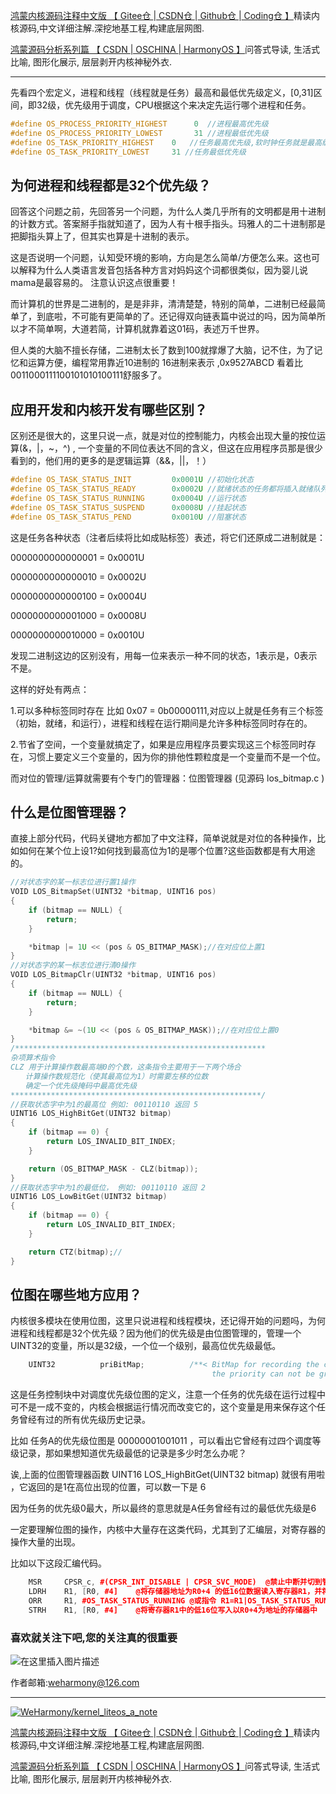 [鸿蒙内核源码注释中文版 【 Gitee仓 ](https://gitee.com/weharmony/kernel_liteos_a_note)|[ CSDN仓 ](https://codechina.csdn.net/kuangyufei/kernel_liteos_a_note)|[ Github仓 ](https://github.com/kuangyufei/kernel_liteos_a_note)|[ Coding仓 】](https://weharmony.coding.net/public/harmony/kernel_liteos_a_note/git/files)精读内核源码,中文详细注解.深挖地基工程,构建底层网图.

[鸿蒙源码分析系列篇 【 CSDN ](https://blog.csdn.net/kuangyufei/article/details/108727970)[| OSCHINA ](https://my.oschina.net/u/3751245/blog/4626852)[| HarmonyOS 】](https://weharmony.github.io/)问答式导读, 生活式比喻, 图形化展示, 层层剥开内核神秘外衣.

---

先看四个宏定义，进程和线程（线程就是任务）最高和最低优先级定义，\[0,31\]区间，即32级，优先级用于调度，CPU根据这个来决定先运行哪个进程和任务。

```cpp
#define OS_PROCESS_PRIORITY_HIGHEST      0	//进程最高优先级
#define OS_PROCESS_PRIORITY_LOWEST       31 //进程最低优先级
#define OS_TASK_PRIORITY_HIGHEST    0	//任务最高优先级,软时钟任务就是最高级任务,见于 OsSwtmrTaskCreate
#define OS_TASK_PRIORITY_LOWEST     31 //任务最低优先级
```

## 为何进程和线程都是32个优先级？

回答这个问题之前，先回答另一个问题，为什么人类几乎所有的文明都是用十进制的计数方式。答案掰手指就知道了，因为人有十根手指头。玛雅人的二十进制那是把脚指头算上了，但其实也算是十进制的表示。

这是否说明一个问题，认知受环境的影响，方向是怎么简单/方便怎么来。这也可以解释为什么人类语言发音包括各种方言对妈妈这个词都很类似，因为婴儿说mama是最容易的。 注意认识这点很重要！

而计算机的世界是二进制的，是是非非，清清楚楚，特别的简单，二进制已经最简单了，到底啦，不可能有更简单的了。还记得双向链表篇中说过的吗，因为简单所以才不简单啊，大道若简，计算机就靠着这01码，表述万千世界。

但人类的大脑不擅长存储，二进制太长了数到100就撑爆了大脑，记不住，为了记忆和运算方便，编程常用靠近10进制的 16进制来表示 ,0x9527ABCD 看着比 0011000111100101010100111舒服多了。

## 应用开发和内核开发有哪些区别？

区别还是很大的，这里只说一点，就是对位的控制能力，内核会出现大量的按位运算(&，|，~，^) , 一个变量的不同位表达不同的含义，但这在应用程序员那是很少看到的，他们用的更多的是逻辑运算（&&，||，！）

```cpp
#define OS_TASK_STATUS_INIT         0x0001U //初始化状态
#define OS_TASK_STATUS_READY        0x0002U //就绪状态的任务都将插入就绪队列
#define OS_TASK_STATUS_RUNNING      0x0004U //运行状态
#define OS_TASK_STATUS_SUSPEND      0x0008U //挂起状态
#define OS_TASK_STATUS_PEND         0x0010U //阻塞状态
```

这是任务各种状态（注者后续将比如成贴标签）表述，将它们还原成二进制就是：

0000000000000001 = 0x0001U

0000000000000010 = 0x0002U

0000000000000100 = 0x0004U

0000000000001000 = 0x0008U

0000000000010000 = 0x0010U

发现二进制这边的区别没有，用每一位来表示一种不同的状态，1表示是，0表示不是。

这样的好处有两点：

1.可以多种标签同时存在 比如 0x07 = 0b00000111,对应以上就是任务有三个标签（初始，就绪，和运行），进程和线程在运行期间是允许多种标签同时存在的。

2.节省了空间，一个变量就搞定了，如果是应用程序员要实现这三个标签同时存在，习惯上要定义三个变量的，因为你的排他性颗粒度是一个变量而不是一个位。

而对位的管理/运算就需要有个专门的管理器：位图管理器 (见源码 los_bitmap.c )

## 什么是位图管理器？

直接上部分代码，代码关键地方都加了中文注释，简单说就是对位的各种操作，比如如何在某个位上设1?如何找到最高位为1的是哪个位置?这些函数都是有大用途的。

```cpp
//对状态字的某一标志位进行置1操作
VOID LOS_BitmapSet(UINT32 *bitmap, UINT16 pos)
{
    if (bitmap == NULL) {
        return;
    }

    *bitmap |= 1U << (pos & OS_BITMAP_MASK);//在对应位上置1
}
//对状态字的某一标志位进行清0操作
VOID LOS_BitmapClr(UINT32 *bitmap, UINT16 pos)
{
    if (bitmap == NULL) {
        return;
    }

    *bitmap &= ~(1U << (pos & OS_BITMAP_MASK));//在对应位上置0
}
/********************************************************
杂项算术指令
CLZ 用于计算操作数最高端0的个数，这条指令主要用于一下两个场合
　　计算操作数规范化（使其最高位为1）时需要左移的位数
　　确定一个优先级掩码中最高优先级
********************************************************/
//获取状态字中为1的最高位 例如: 00110110 返回 5
UINT16 LOS_HighBitGet(UINT32 bitmap)
{
    if (bitmap == 0) {
        return LOS_INVALID_BIT_INDEX;
    }

    return (OS_BITMAP_MASK - CLZ(bitmap));
}
//获取状态字中为1的最低位， 例如: 00110110 返回 2
UINT16 LOS_LowBitGet(UINT32 bitmap)
{
    if (bitmap == 0) {
        return LOS_INVALID_BIT_INDEX;
    }

    return CTZ(bitmap);//
}


```

## 位图在哪些地方应用？

内核很多模块在使用位图，这里只说进程和线程模块，还记得开始的问题吗，为何进程和线程都是32个优先级？因为他们的优先级是由位图管理的，管理一个UINT32的变量，所以是32级，一个位一个级别，最高位优先级最低。

```cpp
    UINT32          priBitMap;          /**< BitMap for recording the change of task priority,	//任务在执行过程中优先级会经常变化，这个变量用来记录所有曾经变化
                                             the priority can not be greater than 31 */			//过的优先级，例如 ..01001011 曾经有过 0,1,3,6 优先级


```

这是任务控制块中对调度优先级位图的定义，注意一个任务的优先级在运行过程中可不是一成不变的，内核会根据运行情况而改变它的，这个变量是用来保存这个任务曾经有过的所有优先级历史记录。

比如 任务A的优先级位图是 00000001001011 ，可以看出它曾经有过四个调度等级记录，那如果想知道优先级最低的记录是多少时怎么办呢？

诶,上面的位图管理器函数 UINT16 LOS_HighBitGet(UINT32 bitmap) 就很有用啦 ，它返回的是1在高位出现的位置，可以数一下是 6

因为任务的优先级0最大，所以最终的意思就是A任务曾经有过的最低优先级是6

一定要理解位图的操作，内核中大量存在这类代码，尤其到了汇编层，对寄存器的操作大量的出现。

比如以下这段汇编代码。

```cpp
    MSR     CPSR_c, #(CPSR_INT_DISABLE | CPSR_SVC_MODE)  @禁止中断并切到管理模式
    LDRH    R1, [R0, #4] 	@将存储器地址为R0+4 的低16位数据读入寄存器R1，并将R1的高16 位清零
    ORR     R1, #OS_TASK_STATUS_RUNNING @或指令 R1=R1|OS_TASK_STATUS_RUNNING
    STRH    R1, [R0, #4] 	@将寄存器R1中的低16位写入以R0+4为地址的存储器中


```
### **喜欢就关注下吧,您的关注真的很重要**

![在这里插入图片描述](https://gitee.com/weharmony/kernel_liteos_a_note/raw/master/zzz/pic/other/wxcode.png)

作者邮箱:weharmony@126.com

---

[![WeHarmony/kernel_liteos_a_note](https://gitee.com/weharmony/kernel_liteos_a_note/widgets/widget_card.svg?colors=4183c4,ffffff,ffffff,e3e9ed,666666,9b9b9b)](https://gitee.com/weharmony/kernel_liteos_a_note)

[鸿蒙内核源码注释中文版 【 Gitee仓 ](https://gitee.com/weharmony/kernel_liteos_a_note)|[ CSDN仓 ](https://codechina.csdn.net/kuangyufei/kernel_liteos_a_note)|[ Github仓 ](https://github.com/kuangyufei/kernel_liteos_a_note)|[ Coding仓 】](https://weharmony.coding.net/public/harmony/kernel_liteos_a_note/git/files)精读内核源码,中文详细注解.深挖地基工程,构建底层网图.

[鸿蒙源码分析系列篇 【 CSDN ](https://blog.csdn.net/kuangyufei/article/details/108727970)[| OSCHINA ](https://my.oschina.net/u/3751245/blog/4626852)[| HarmonyOS 】](https://weharmony.github.io/)问答式导读, 生活式比喻, 图形化展示, 层层剥开内核神秘外衣.